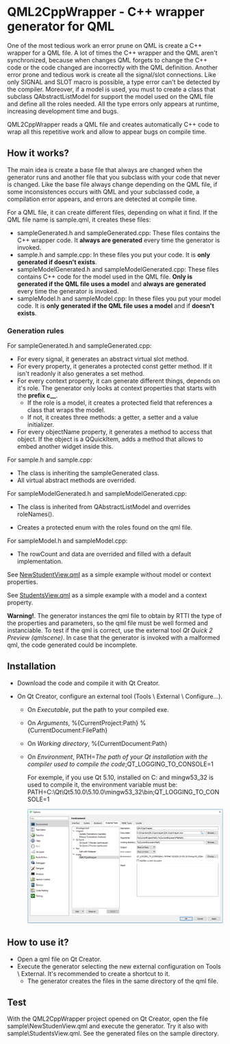 # QML2CppWrapper - C++ wrapper generator for QML

One of the most tedious work an error prune on QML is create a C++ wrapper for a QML file. A lot of times the C++ wrapper and the QML aren't synchronized, because when changes QML forgets to change the C++ code or the code changed are incorrectly with the QML definition. Another error prone and tedious work is create all the signal/slot connections. Like only SIGNAL and SLOT macro is possible, a type error can't be detected by the compiler. Moreover, if a model is used, you must to create a class that subclass QAbstractListModel for support the model used on the QML file and define all the roles needed. All the type errors only appears at runtime, increasing development time and bugs.

QML2CppWrapper reads a QML file and creates automatically C++ code to wrap all this repetitive work and allow to appear bugs on compile time.

## How it works?

The main idea is create a base file that always are changed when the generator runs and another file that you subclass with your code that never is changed. Like the base file always change depending on the QML file, if some inconsistences occurs with QML and your subclassed code, a compilation error appears, and errors are detected at compile time.

For a QML file, it can create different files, depending on what it find. If the QML file name is sample.qml, it creates these files:

- sampleGenerated.h and sampleGenerated.cpp: These files contains the C++ wrapper code. It **always are generated** every time the generator is invoked.
- sample.h and sample.cpp: In these files you put your code. It is **only generated if doesn't exists**. 
- sampleModelGenerated.h and sampleModelGenerated.cpp: These files contains C++ code for the model used in the QML file. **Only is generated if the QML file uses a model** and **always are generated** every time the generator is invoked.
- sampleModel.h and sampleModel.cpp: In these files you put your model code. It is **only generated if the QML file uses a model** and if **doesn't exists**. 

### Generation rules

For sampleGenerated.h and sampleGenerated.cpp:

- For every signal, it generates an abstract virtual slot method.
- For every property, it generates a protected const getter method. If it isn't readonly it also generates a set method.
- For every context property, it can generate different things, depends on it's role. The generator only looks at context properties that starts with the **prefix c__**. 
  - If the role is a model, it creates a protected field that references a class that wraps the model.
  - If not, it creates three methods: a getter, a setter and a value initializer.
- For every objectName property, it generates a method to access that object. If the object is a QQuickItem, adds a method that allows to embed another widget inside this.

For sample.h and sample.cpp:

- The class is inheriting the sampleGenerated class.
- All virtual abstract methods are overrided.

For sampleModelGenerated.h and sampleModelGenerated.cpp:

- The class is inherited from QAbstractListModel and overrides roleNames().

- Creates a protected enum with the roles found on the qml file.

For sampleModel.h and sampleModel.cpp:

- The rowCount and data are overrided and filled with a default implementation.

  

See [NewStudentView.qml](sample.md) as a simple example without model or context properties.

See [StudentsView.qml](sampleModel.md) as a simple example with a model and a context property.

**Warning!**. The generator instances the qml file to obtain by RTTI the type of the properties and parameters, so the qml file must be well formed and instanciable. To test if the qml is correct, use the external tool *Qt Quick 2 Preview (qmlscene)*. In case that the generator is invoked with a malformed qml, the code generated could be incomplete.

## Installation

- Download the code and compile it with Qt Creator.

- On Qt Creator, configure an external tool (Tools \ External \ Configure...).

  - On *Executable*, put the path to your compiled exe.

  - On *Arguments*, %{CurrentProject:Path} %{CurrentDocument:FilePath}

  - On *Working directory*, %{CurrentDocument:Path}

  - On *Environment*, PATH=*The path of your Qt installation with the compiler used to compile the code*;QT_LOGGING_TO_CONSOLE=1

    For exemple, if you use Qt 5.10, installed on C: and mingw53_32 is used to compile it, the environment variable must be: PATH=C:\Qt\Qt5.10.0\5.10.0\mingw53_32\bin;QT_LOGGING_TO_CONSOLE=1

    ![config.png](config.png)
    
## How to use it?

- Open a qml file on Qt Creator.
- Execute the generator selecting the new external configuration on Tools \ External. It's recommended to create a shortcut to it.
  - The generator creates the files in the same directory of the qml file.

## Test

With the QML2CppWrapper project opened on Qt Creator, open the file sample\NewStudenView.qml and execute the generator. Try it also with sample\StudentsView.qml. See the generated files on the sample directory.